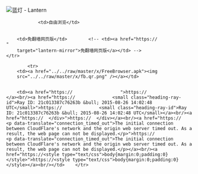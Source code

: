 

<img src="../../raw/master/x/8e0a2b81.c82003be.LanternYellow2.png" alt="蓝灯 - Lantern"/>
<table>
    <tr>
                
                <td>自由浏览</td>
        
        
        <td>免翻墙网页版</td>        <!-- <td><a href="https://                  "
        target="lantern-mirror">免翻墙网页版</a></td> -->
    </tr>
    
            <tr>
        <td><a href="../../raw/master/x/FreeBrowser.apk"><img
        src="../../raw/master/x/fb.qr.png" /></a></td>

        
        <td><a href="https://                  ">https://                  </a><br/><a href="https://              <small class="heading-ray-id">Ray ID: 21c013387c76263b &bull; 2015-08-26 14:02:48 UTC</small>">https://              <small class="heading-ray-id">Ray ID: 21c013387c76263b &bull; 2015-08-26 14:02:48 UTC</small></a><br/><a href="https://  </div>">https://  </div></a><br/><a href="https://                    <p data-translate="connection_timed_out">The initial connection between CloudFlare's network and the origin web server timed out. As a result, the web page can not be displayed.</p>">https://                    <p data-translate="connection_timed_out">The initial connection between CloudFlare's network and the origin web server timed out. As a result, the web page can not be displayed.</p></a><br/><a href="https://<style type="text/css">body{margin:0;padding:0}</style>">https://<style type="text/css">body{margin:0;padding:0}</style></a><br/></td>    </tr>
</table>
